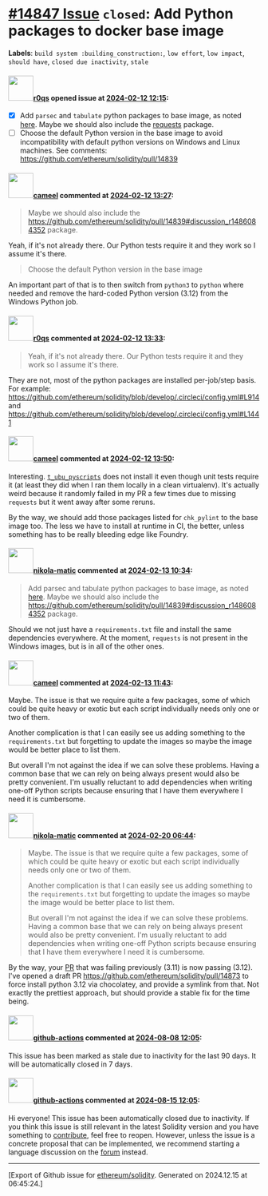 # [\#14847 Issue](https://github.com/ethereum/solidity/issues/14847) `closed`: Add Python packages to docker base image
**Labels**: `build system :building_construction:`, `low effort`, `low impact`, `should have`, `closed due inactivity`, `stale`


#### <img src="https://avatars.githubusercontent.com/u/457348?u=e02c93e6d98c1154952140a8d5af50d9d5ca59c9&v=4" width="50">[r0qs](https://github.com/r0qs) opened issue at [2024-02-12 12:15](https://github.com/ethereum/solidity/issues/14847):

- [x] Add `parsec` and `tabulate` python packages to base image, as noted [here](https://github.com/ethereum/solidity/pull/14842/files#diff-78a8a19706dbd2a4425dd72bdab0502ed7a2cef16365ab7030a5a0588927bf47R971). Maybe we should also include the [requests](https://github.com/ethereum/solidity/pull/14839#discussion_r1486084352) package.
- [ ] Choose the default Python version in the base image to avoid incompatibility with default python versions on Windows and Linux machines. See comments: https://github.com/ethereum/solidity/pull/14839

#### <img src="https://avatars.githubusercontent.com/u/137030?v=4" width="50">[cameel](https://github.com/cameel) commented at [2024-02-12 13:27](https://github.com/ethereum/solidity/issues/14847#issuecomment-1938680008):

> Maybe we should also include the https://github.com/ethereum/solidity/pull/14839#discussion_r1486084352 package.

Yeah, if it's not already there. Our Python tests require it and they work so I assume it's there.

> Choose the default Python version in the base image

An important part of that is to then switch from `python3` to `python` where needed and remove the hard-coded Python version (3.12) from the Windows Python job.

#### <img src="https://avatars.githubusercontent.com/u/457348?u=e02c93e6d98c1154952140a8d5af50d9d5ca59c9&v=4" width="50">[r0qs](https://github.com/r0qs) commented at [2024-02-12 13:33](https://github.com/ethereum/solidity/issues/14847#issuecomment-1938688860):

> Yeah, if it's not already there. Our Python tests require it and they work so I assume it's there.

They are not, most of the python packages are installed per-job/step basis. For example: https://github.com/ethereum/solidity/blob/develop/.circleci/config.yml#L914 and https://github.com/ethereum/solidity/blob/develop/.circleci/config.yml#L1441

#### <img src="https://avatars.githubusercontent.com/u/137030?v=4" width="50">[cameel](https://github.com/cameel) commented at [2024-02-12 13:50](https://github.com/ethereum/solidity/issues/14847#issuecomment-1938716368):

Interesting. [`t_ubu_pyscripts`](https://github.com/ethereum/solidity/blob/develop/.circleci/config.yml#L966-L973) does not install it even though unit tests require it (at least they did when I ran them locally in a clean virtualenv). It's actually weird because it randomly failed in my PR a few times due to missing `requests` but it went away after some reruns.

By the way, we should add those packages listed for `chk_pylint` to the base image too. The less we have to install at runtime in CI, the better, unless something has to be really bleeding edge like Foundry.

#### <img src="https://avatars.githubusercontent.com/u/4415530?u=dc3db70e8fbd03f92ca81ee173d57774ce61084d&v=4" width="50">[nikola-matic](https://github.com/nikola-matic) commented at [2024-02-13 10:34](https://github.com/ethereum/solidity/issues/14847#issuecomment-1941120816):

> Add parsec and tabulate python packages to base image, as noted [here](https://github.com/ethereum/solidity/pull/14842/files#diff-78a8a19706dbd2a4425dd72bdab0502ed7a2cef16365ab7030a5a0588927bf47R971). Maybe we should also include the https://github.com/ethereum/solidity/pull/14839#discussion_r1486084352 package.

Should we not just have a `requirements.txt` file and install the same dependencies everywhere. At the moment, `requests` is not present in the Windows images, but is in all of the other ones.

#### <img src="https://avatars.githubusercontent.com/u/137030?v=4" width="50">[cameel](https://github.com/cameel) commented at [2024-02-13 11:43](https://github.com/ethereum/solidity/issues/14847#issuecomment-1941306762):

Maybe. The issue is that we require quite a few packages, some of which could be quite heavy or exotic but each script individually needs only one or two of them.

Another complication is that I can easily see us adding something to the `requirements.txt` but forgetting to update the images so maybe the image would be better place to list them.

But overall I'm not against the idea if we can solve these problems. Having a common base that we can rely on being always present would also be pretty convenient. I'm usually reluctant to add dependencies when writing one-off Python scripts because ensuring that I have them everywhere I need it is cumbersome.

#### <img src="https://avatars.githubusercontent.com/u/4415530?u=dc3db70e8fbd03f92ca81ee173d57774ce61084d&v=4" width="50">[nikola-matic](https://github.com/nikola-matic) commented at [2024-02-20 06:44](https://github.com/ethereum/solidity/issues/14847#issuecomment-1953578178):

> Maybe. The issue is that we require quite a few packages, some of which could be quite heavy or exotic but each script individually needs only one or two of them.
> 
> Another complication is that I can easily see us adding something to the `requirements.txt` but forgetting to update the images so maybe the image would be better place to list them.
> 
> But overall I'm not against the idea if we can solve these problems. Having a common base that we can rely on being always present would also be pretty convenient. I'm usually reluctant to add dependencies when writing one-off Python scripts because ensuring that I have them everywhere I need it is cumbersome.

By the way, your [PR](https://github.com/ethereum/solidity/pull/14668) that was failing previously (3.11) is now passing (3.12). I've opened a draft PR https://github.com/ethereum/solidity/pull/14873 to force install python 3.12 via chocolatey, and provide a symlink from that. Not exactly the prettiest approach, but should provide a stable fix for the time being.

#### <img src="https://avatars.githubusercontent.com/in/15368?v=4" width="50">[github-actions](https://github.com/apps/github-actions) commented at [2024-08-08 12:05](https://github.com/ethereum/solidity/issues/14847#issuecomment-2275656437):

This issue has been marked as stale due to inactivity for the last 90 days.
It will be automatically closed in 7 days.

#### <img src="https://avatars.githubusercontent.com/in/15368?v=4" width="50">[github-actions](https://github.com/apps/github-actions) commented at [2024-08-15 12:05](https://github.com/ethereum/solidity/issues/14847#issuecomment-2291149946):

Hi everyone! This issue has been automatically closed due to inactivity.
If you think this issue is still relevant in the latest Solidity version and you have something to [contribute](https://docs.soliditylang.org/en/latest/contributing.html), feel free to reopen.
However, unless the issue is a concrete proposal that can be implemented, we recommend starting a language discussion on the [forum](https://forum.soliditylang.org) instead.


-------------------------------------------------------------------------------



[Export of Github issue for [ethereum/solidity](https://github.com/ethereum/solidity). Generated on 2024.12.15 at 06:45:24.]
